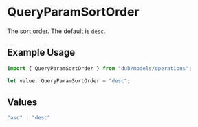# QueryParamSortOrder

The sort order. The default is `desc`.

## Example Usage

```typescript
import { QueryParamSortOrder } from "dub/models/operations";

let value: QueryParamSortOrder = "desc";
```

## Values

```typescript
"asc" | "desc"
```